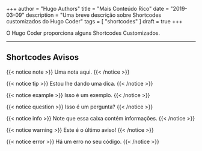 +++
author = "Hugo Authors"
title = "Mais Conteúdo Rico"
date = "2019-03-09"
description = "Uma breve descrição sobre Shortcodes customizados do Hugo Coder"
tags = [
    "shortcodes"
]
draft = true
+++

O Hugo Coder proporciona alguns Shortcodes Customizados.
<!--more-->
---

## Shortcodes Avisos

{{< notice note >}}
Uma nota aqui.
{{< /notice >}}

{{< notice tip >}}
Estou lhe dando uma dica.
{{< /notice >}}

{{< notice example >}}
Isso é um exemplo.
{{< /notice >}}

{{< notice question >}}
Isso é um pergunta?
{{< /notice >}}

{{< notice info >}}
Note que essa caixa contém informações.
{{< /notice >}}

{{< notice warning >}}
Este é o último aviso!
{{< /notice >}}

{{< notice error >}}
Há um erro no seu código.
{{< /notice >}}
